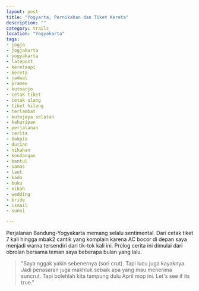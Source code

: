 ```yaml
---
layout: post
title: "Yogyarta, Pernikahan dan Tiket Kereta"
description: ""
category: trails
location: "Yogyakarta"
tags: 
- jogja
- jogjakarta
- yogyakarta
- latepost
- keretaapi
- kereta
- jadwal
- pramex
- kutoarjo
- cetak tiket
- cetak ulang
- tiket hilang
- terlambat
- kutojaya selatan
- kahuripan
- perjalanan
- cerita
- bakpia
- durian
- nikahan
- kondangan
- bantul
- samas
- laut
- kado
- buku
- nikah
- wedding
- bride
- ismail
- sunni

---
```

Perjalanan Bandung-Yogyakarta memang selalu sentimental. Dari cetak tiket 7 kali hingga mbak2 cantik yang komplain karena AC bocor di depan saya menjadi warna tersendiri dari tik-tok kali ini. Prolog cerita ini dimulai dari obrolan bersama teman saya beberapa bulan yang lalu. 
> "Saya nggak yakin sebenernya (sori crut). Tapi lucu juga kayaknya. Jadi penasaran juga makhluk sebaik apa yang mau menerima suncrut. Tapi bolehlah kita tampung dulu April mop ini. Let's see if its true."

<!--more-->

